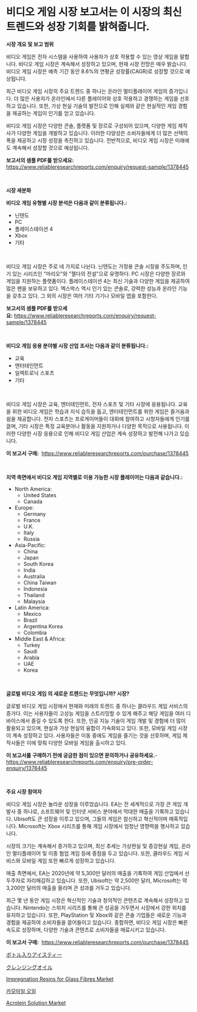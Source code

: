 <p><h1>비디오 게임 시장 보고서는 이 시장의 최신 트렌드와 성장 기회를 밝혀줍니다.</h1></p><p><strong>시장 개요 및 보고 범위</strong></p>
<p><p>비디오 게임은 전자 시스템을 사용하여 사용자가 상호 작용할 수 있는 영상 게임을 말합니다. 비디오 게임 시장은 계속해서 성장하고 있으며, 현재 시장 전망은 매우 밝습니다. 비디오 게임 시장은 예측 기간 동안 8.6%의 연평균 성장률(CAGR)로 성장할 것으로 예상됩니다.</p><p>최근 비디오 게임 시장의 주요 트렌드 중 하나는 온라인 멀티플레이어 게임의 증가입니다. 더 많은 사용자가 온라인에서 다른 플레이어와 상호 작용하고 경쟁하는 게임을 선호하고 있습니다. 또한, 가상 현실 기술의 발전으로 인해 실제와 같은 현실적인 게임 경험을 제공하는 게임이 인기를 얻고 있습니다.</p><p>비디오 게임 시장은 다양한 콘솔, 플랫폼 및 장르로 구성되어 있으며, 다양한 게임 제작사가 다양한 게임을 개발하고 있습니다. 이러한 다양성은 소비자들에게 더 많은 선택의 폭을 제공하고 시장 성장을 촉진하고 있습니다. 전반적으로, 비디오 게임 시장은 미래에도 계속해서 성장할 것으로 예상됩니다.</p></p>
<p><strong>보고서의 샘플 PDF를 받으세요:</strong> <a href="https://www.reliableresearchreports.com/enquiry/request-sample/1378445">https://www.reliableresearchreports.com/enquiry/request-sample/1378445</a></p>
<p>&nbsp;</p>
<p><strong>시장 세분화</strong></p>
<p><strong>비디오 게임 유형별 시장 분석은 다음과 같이 분류됩니다.:</strong></p>
<p><ul><li>닌텐도</li><li>PC</li><li>플레이스테이션 4</li><li>Xbox</li><li>기타</li></ul></p>
<p>&nbsp;</p>
<p><p>비디오 게임 시장은 주로 네 가지로 나뉜다. 닌텐도는 가정용 콘솔 시장을 주도하며, 인기 있는 시리즈인 "마리오"와 "젤다의 전설"으로 유명하다. PC 시장은 다양한 장르와 게임을 지원하는 플랫폼이다. 플레이스테이션 4는 최신 기술과 다양한 게임을 제공하여 많은 팬을 보유하고 있다. 엑스박스 역시 인기 있는 콘솔로, 강력한 성능과 온라인 기능을 갖추고 있다. 그 외의 시장은 여러 기타 기기나 모바일 앱을 포함한다.</p></p>
<p><strong>보고서의 샘플 PDF를 받으세요:</strong>&nbsp;<a href="https://www.reliableresearchreports.com/enquiry/request-sample/1378445">https://www.reliableresearchreports.com/enquiry/request-sample/1378445</a></p>
<p>&nbsp;</p>
<p><strong> 비디오 게임 응용 분야별 시장 산업 조사는 다음과 같이 분류됩니다.:</strong></p>
<p><ul><li>교육</li><li>엔터테인먼트</li><li>일렉트로닉 스포츠</li><li>기타</li></ul></p>
<p>&nbsp;</p>
<p><p>비디오 게임 시장은 교육, 엔터테인먼트, 전자 스포츠 및 기타 시장에 응용됩니다. 교육을 위한 비디오 게임은 학습과 지식 습득을 돕고, 엔터테인먼트를 위한 게임은 즐거움과 쉼을 제공합니다. 전자 스포츠는 프로게이머들이 대회에 참여하고 시청자들에게 인기를 끌며, 기타 시장은 특정 교육분야나 활동을 지원하거나 다양한 목적으로 사용됩니다. 이러한 다양한 시장 응용으로 인해 비디오 게임 산업은 계속 성장하고 발전해 나가고 있습니다.</p></p>
<p><strong>이 보고서 구매:</strong>&nbsp; <a href="https://www.reliableresearchreports.com/purchase/1378445">https://www.reliableresearchreports.com/purchase/1378445</a></p>
<p>&nbsp;</p>
<p><strong>지역 측면에서 비디오 게임 지역별로 이용 가능한 시장 플레이어는 다음과 같습니다.:</strong></p>
<p><ul>
    <li>
        North America:
        <ul>
            <li>United States</li>
            <li>Canada</li>
        </ul>
    </li>
    <li>
        Europe:
        <ul>
            <li>Germany</li>
            <li>France</li>
            <li>U.K.</li>
            <li>Italy</li>
            <li>Russia</li>
        </ul>
    </li>
    <li>
        Asia-Pacific:
        <ul>
            <li>China</li>
            <li>Japan</li>
            <li>South Korea</li>
            <li>India</li>
            <li>Australia</li>
            <li>China Taiwan</li>
            <li>Indonesia</li>
            <li>Thailand</li>
            <li>Malaysia</li>
        </ul>
    </li>
    <li>
        Latin America:
        <ul>
            <li>Mexico</li>
            <li>Brazil</li>
            <li>Argentina Korea</li>
            <li>Colombia</li>
        </ul>
    </li>
    <li>
        Middle East & Africa:
        <ul>
            <li>Turkey</li>
            <li>Saudi</li>
            <li>Arabia</li>
            <li>UAE</li>
            <li>Korea</li>
        </ul>
    </li>
    </ul></p>
<p>&nbsp;</p>
<p><strong>글로벌 비디오 게임 의 새로운 트렌드는 무엇입니까? 시장?</strong></p>
<p><p>글로벌 비디오 게임 시장에서 현재와 미래의 트렌드 중 하나는 클라우드 게임 서비스의 증가다. 이는 사용자들이 고성능 게임을 스트리밍할 수 있게 해주고 해당 게임을 여러 디바이스에서 즐길 수 있도록 한다. 또한, 인공 지능 기술이 게임 개발 및 경험에 더 많이 활용되고 있으며, 현실과 가상 현실의 융합이 가속화되고 있다. 또한, 모바일 게임 시장이 계속 성장하고 있다. 사용자들은 이동 중에도 게임을 즐기는 것을 선호하며, 게임 제작사들은 이에 맞춰 다양한 모바일 게임을 출시하고 있다.</p></p>
<p><strong>이 보고서를 구매하기 전에 궁금한 점이 있으면 문의하거나 공유하세요.</strong>- <a href="https://www.reliableresearchreports.com/enquiry/pre-order-enquiry/1378445">https://www.reliableresearchreports.com/enquiry/pre-order-enquiry/1378445</a></p>
<p>&nbsp;</p>
<p><strong>주요 시장 참여자</strong></p>
<p><p>비디오 게임 시장은 놀라운 성장을 이루었습니다. EA는 전 세계적으로 가장 큰 게임 개발사 중 하나로, 소프트웨어 및 인터넷 서비스 분야에서 막대한 매출을 기록하고 있습니다. Ubisoft도 큰 성장을 이루고 있으며, 그들의 게임은 참신하고 혁신적이며 매혹적입니다. Microsoft는 Xbox 시리즈를 통해 게임 시장에서 엄청난 영향력을 행사하고 있습니다.</p><p>시장의 크기는 계속해서 증가하고 있으며, 최신 추세는 가상현실 및 증강현실 게임, 온라인 멀티플레이어 및 이종 협업 게임 등에 중점을 두고 있습니다. 또한, 클라우드 게임 서비스와 모바일 게임 또한 빠르게 성장하고 있습니다.</p><p>매출 측면에서, EA는 2020년에 약 5,300만 달러의 매출을 기록하여 게임 산업에서 선두주자로 자리매김하고 있습니다. 또한, Ubisoft는 약 2,500만 달러, Microsoft는 약 3,200만 달러의 매출을 올리며 큰 성과를 거두고 있습니다.</p><p>최근 몇 년 동안 게임 시장은 혁신적인 기술과 창의적인 콘텐츠로 계속해서 성장하고 있습니다. Nintendo는 스위치 시리즈를 통해 큰 성공을 거두면서 시장에서 강한 위치를 유지하고 있습니다. 또한, PlayStation 및 Xbox와 같은 콘솔 기업들은 새로운 기능과 경험을 제공하여 소비자들을 끌어들이고 있습니다. 종합하면, 비디오 게임 시장은 빠른 속도로 성장하며, 다양한 기술과 콘텐츠로 소비자들을 매료시키고 있습니다.</p></p>
<p><strong>이 보고서 구매:</strong>&nbsp;&nbsp;<a href="https://www.reliableresearchreports.com/purchase/1378445">https://www.reliableresearchreports.com/purchase/1378445</a></p>
<p><p><a href="https://github.com/oafhukehf4709715/Market-Research-Report-List-1/blob/main/7060495844.md">ボトル入りアイスティー</a></p><p><a href="https://github.com/dzy793153605/Market-Research-Report-List-1/blob/main/5136995845.md">クレンジングオイル</a></p><p><a href="https://issuu.com/reportprime-2/docs/impregnation-resins-for-glass-fibres-market-size-2">Impregnation Resins for Glass Fibres Market</a></p><p><a href="https://github.com/vseigx30c9a1j/Market-Research-Report-List-1/blob/main/8027743537.md">카모마일 오일</a></p><p><a href="https://github.com/WillieWoodard/Market-Research-Report-List-4/blob/main/acrolein-solution-market.md">Acrolein Solution Market</a></p></p>
